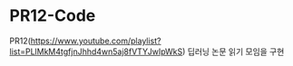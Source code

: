 # PR12-Code
PR12(https://www.youtube.com/playlist?list=PLlMkM4tgfjnJhhd4wn5aj8fVTYJwIpWkS) 딥러닝 논문 읽기 모임을 구현
